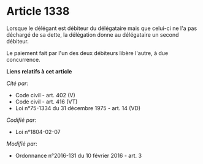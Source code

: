 # Article 1338

Lorsque le délégant est débiteur du délégataire mais que celui-ci ne l'a pas déchargé de sa dette, la délégation donne au
délégataire un second débiteur. 

Le paiement fait par l'un des deux débiteurs libère l'autre, à due concurrence.

**Liens relatifs à cet article**

_Cité par_:

  - Code civil - art. 402 (V)
  - Code civil - art. 416 (VT)
  - Loi n°75-1334 du 31 décembre 1975 - art. 14 (VD)

_Codifié par_:

  - Loi n°1804-02-07

_Modifié par_:

  - Ordonnance n°2016-131 du 10 février 2016 - art. 3
